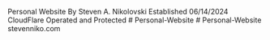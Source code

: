 Personal Website By Steven A. Nikolovski
Established 06/14/2024
CloudFlare Operated and Protected
#   P e r s o n a l - W e b s i t e 
 
 #   P e r s o n a l - W e b s i t e 
 stevenniko.com
 
